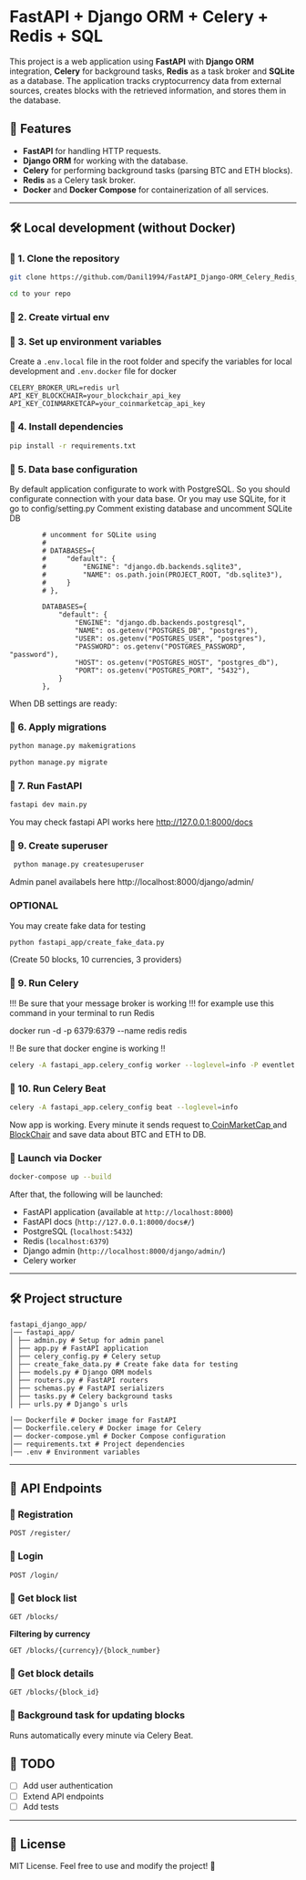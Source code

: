 # FastAPI + Django ORM + Celery + Redis + SQL

This project is a web application using **FastAPI** with **Django ORM** integration, **Celery** for 
background tasks, **Redis** as a task broker and **SQLite** as a database. The application tracks
cryptocurrency data from external sources, creates blocks with the retrieved information, and stores
them in the database.

## 📌 Features
- **FastAPI** for handling HTTP requests.
- **Django ORM** for working with the database.
- **Celery** for performing background tasks (parsing BTC and ETH blocks).
- **Redis** as a Celery task broker.
- **Docker** and **Docker Compose** for containerization of all services.

---

## 🛠 Local development (without Docker)

### 🔹 1. Clone the repository
```sh
git clone https://github.com/Danil1994/FastAPI_Django-ORM_Celery_Redis_SQL.git

```
```sh
cd to your repo
```
### 🔹 2. Create virtual env

### 🔹 3. Set up environment variables
Create a `.env.local` file in the root folder and specify the variables for local development 
and `.env.docker` file for docker

```env.example
CELERY_BROKER_URL=redis url
API_KEY_BLOCKCHAIR=your_blockchair_api_key
API_KEY_COINMARKETCAP=your_coinmarketcap_api_key
```

### 🔹 4. Install dependencies
```sh
pip install -r requirements.txt
```

### 🔹 5.  Data base configuration
By default application configurate to work with PostgreSQL. So you should configurate connection with your data base.
Or you may use SQLite, for it go to config/setting.py 
Comment existing database and uncomment SQLite DB

            # uncomment for SQLite using
            #
            # DATABASES={
            #     "default": {
            #         "ENGINE": "django.db.backends.sqlite3",
            #         "NAME": os.path.join(PROJECT_ROOT, "db.sqlite3"),
            #     }
            # },

            DATABASES={
                "default": {
                    "ENGINE": "django.db.backends.postgresql",
                    "NAME": os.getenv("POSTGRES_DB", "postgres"),
                    "USER": os.getenv("POSTGRES_USER", "postgres"),
                    "PASSWORD": os.getenv("POSTGRES_PASSWORD", "password"),
                    "HOST": os.getenv("POSTGRES_HOST", "postgres_db"),
                    "PORT": os.getenv("POSTGRES_PORT", "5432"),
                }
            },

When DB settings are ready:

### 🔹 6. Apply migrations
```sh
python manage.py makemigrations
```
```sh
python manage.py migrate
```

### 🔹 7. Run FastAPI
```sh
fastapi dev main.py
```
You may check fastapi API works here http://127.0.0.1:8000/docs

### 🔹 9. Create  superuser
```sh
 python manage.py createsuperuser
```

Admin panel availabels here http://localhost:8000/django/admin/

### OPTIONAL
You may create fake data for testing

```sh
python fastapi_app/create_fake_data.py
```

(Create 50 blocks, 10 currencies, 3 providers)

### 🔹 9. Run Celery
!!! Be sure that your message broker is working !!!
for example use this command in your terminal to run Redis 

docker run -d -p 6379:6379 --name redis redis

!! Be sure that docker engine is working !!

```sh
celery -A fastapi_app.celery_config worker --loglevel=info -P eventlet
```
### 🔹 10. Run Celery Beat
```sh
celery -A fastapi_app.celery_config beat --loglevel=info
```

Now app is working. Every minute it sends request to[ CoinMarketCap ](https://coinmarketcap.com/api/documentation/v1/#tag/blockchain)
and [BlockChair](https://blockchair.com/api/docs#link_002) and save data about BTC and ETH to DB.


### 🔹 Launch via Docker
```sh
docker-compose up --build
```
After that, the following will be launched:
- FastAPI application (available at `http://localhost:8000`)
- FastAPI docs (`http://127.0.0.1:8000/docs#/`)
- PostgreSQL (`localhost:5432`)
- Redis (`localhost:6379`)
- Django admin (`http://localhost:8000/django/admin/`)
- Celery worker

---

## 🛠 Project structure
```
fastapi_django_app/
│── fastapi_app/
│ ├── admin.py # Setup for admin panel
│ ├── app.py # FastAPI application
│ ├── celery_config.py # Celery setup
│ ├── create_fake_data.py # Create fake data for testing
│ ├── models.py # Django ORM models
│ ├── routers.py # FastAPI routers 
│ ├── schemas.py # FastAPI serializers
│ ├── tasks.py # Celery background tasks
│ ├── urls.py # Django`s urls

│── Dockerfile # Docker image for FastAPI
│── Dockerfile.celery # Docker image for Celery
│── docker-compose.yml # Docker Compose configuration
│── requirements.txt # Project dependencies
│── .env # Environment variables
```

---

## 🚀 API Endpoints
### 🔹 Registration
```http
POST /register/
```
### 🔹 Login
```http
POST /login/
```

### 🔹 Get block list
```http
GET /blocks/
```
**Filtering by currency**
```http
GET /blocks/{currency}/{block_number}
```

### 🔹 Get block details
```http
GET /blocks/{block_id}
```

### 🔹 Background task for updating blocks
Runs automatically every minute via Celery Beat.


## 📝 TODO
- [ ] Add user authentication
- [ ] Extend API endpoints
- [ ] Add tests

---

## 📜 License
MIT License. Feel free to use and modify the project! 🎉
